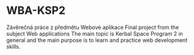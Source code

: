 # WBA-KSP2
Závěrečná práce z předmětu Webové aplikace
Final project from the subject Web applications
The main topic is Kerbal Space Program 2 in general and the main purpose is to learn and practice web development skills.
